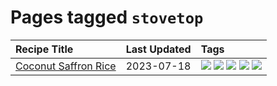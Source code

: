 # Pages tagged `stovetop`

|Recipe Title|Last Updated|Tags
|:---|:---|:---|
|[Coconut Saffron Rice](../recipes/coconutsaffronrice.md)|2023-07-18|[![](https://img.shields.io/badge/tag-expensive-e4f90)](../tags/expensive.md) [![](https://img.shields.io/badge/tag-rice-13fda6)](../tags/rice.md) [![](https://img.shields.io/badge/tag-sides-9fef19)](../tags/sides.md) [![](https://img.shields.io/badge/tag-stovetop-d4602a)](../tags/stovetop.md) [![](https://img.shields.io/badge/tag-thai-427cd)](../tags/thai.md)|